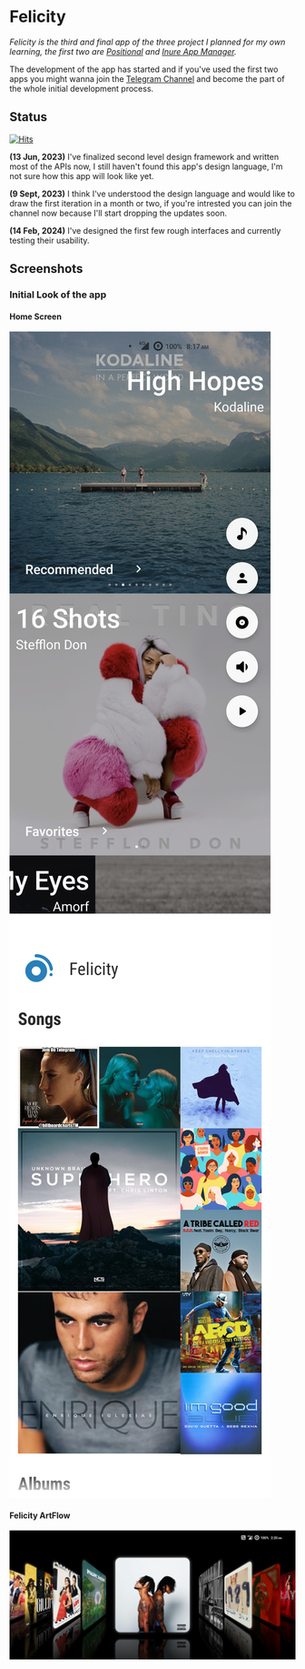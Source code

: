 # Felicity

*_Felicity_ is the third and final app of the three project I planned for my own learning, the first
two are [Positional](https://github.com/Hamza417/Positional)
and [Inure App Manager](https://github.com/Hamza417/Inure).*

The development of the app has started and if you've used the first two apps you might wanna join
the [Telegram Channel](https://t.me/felicity_music_player) and become the part of the whole initial
development process.

## Status

[![Hits](https://hits.seeyoufarm.com/api/count/incr/badge.svg?url=https%3A%2F%2Fgithub.com%2FHamza417%2FFelicity&count_bg=%233DA0C8&title_bg=%23555555&icon=strapi.svg&icon_color=%23E7E7E7&title=Total+Hits&edge_flat=false)](https://hits.seeyoufarm.com)

**(13 Jun, 2023)** I've finalized second level design framework and written most of the APIs now, I still haven't found this app's design language, I'm not sure how this app will look like yet.

**(9 Sept, 2023)** I think I've understood the design language and would like to draw the first iteration in a month or two, if you're intrested you can join the channel now because I'll start dropping the updates soon.

**(14 Feb, 2024)** I've designed the first few rough interfaces and currently testing their usability.
 
## Screenshots

### Initial Look of the app

#### Home Screen
![01](screenshots/01.png) ![01](/fastlane/metadata/android/en-US/images/phoneScreenshots/01.png)

#### Felicity ArtFlow
![02](screenshots/02.png)
